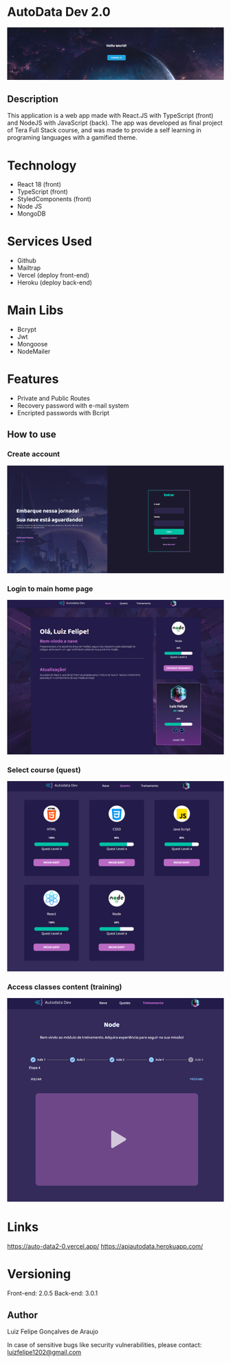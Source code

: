 # AutoData Dev 2.0

![logo of the project](https://github.com/lfaraujo1202/autoData2.0/blob/master/src/assets/readme/baner.png)


## Description

This application is a web app made with React.JS with TypeScript (front) and NodeJS with JavaScript (back). The app was developed as final project of Tera Full Stack course, and was made to provide a self learning in programing languages with a gamified theme.

# Technology
* React 18 (front)
* TypeScript (front)
* StyledComponents (front)
* Node JS
* MongoDB

# Services Used
* Github
* Mailtrap
* Vercel (deploy front-end)
* Heroku (deploy back-end)

# Main Libs
* Bcrypt
* Jwt
* Mongoose
* NodeMailer

# Features
* Private and Public Routes
* Recovery password with e-mail system
* Encripted passwords with Bcript

## How to use

### Create account
![Create Account](https://github.com/lfaraujo1202/autoData2.0/blob/master/src/assets/readme/login.png?raw=true)

### Login to main home page
![Home](https://github.com/lfaraujo1202/autoData2.0/blob/master/src/assets/readme/home.png?raw=true)

### Select course (quest)
![Classes selection](https://github.com/lfaraujo1202/autoData2.0/blob/master/src/assets/readme/quests.png?raw=true)

### Access classes content (training)
![Classes](https://github.com/lfaraujo1202/autoData2.0/blob/master/src/assets/readme/training.png?raw=true)

# Links
https://auto-data2-0.vercel.app/
https://apiautodata.herokuapp.com/

# Versioning
Front-end: 2.0.5
Back-end: 3.0.1

## Author
Luiz Felipe Gonçalves de Araujo

In case of sensitive bugs like security vulnerabilities, please contact: luizfelipe1202@gmail.com
